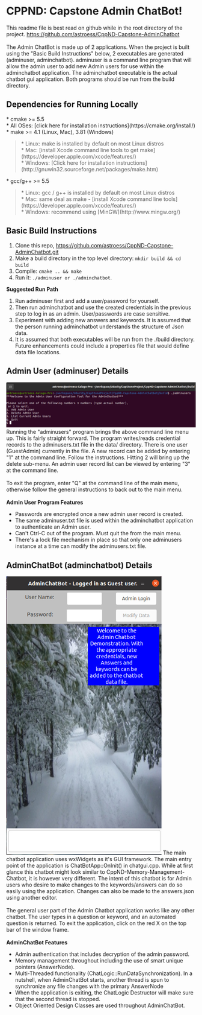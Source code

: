 # CPPND: Capstone Admin ChatBot!
This readme file is best read on github while in the root directory of the project. https://github.com/astroess/CppND-Capstone-AdminChatbot <br><br>
The Admin ChatBot is made up of 2 applications.  When the project is built using the "Basic Build Instructions" below, 2 executables are generated (adminuser, adminchatbot).  adminuser is a command line program that will allow the admin user to add new Admin users for use within the adminchatbot application.  The adminchatbot executable is the actual chatbot gui application.  Both programs should be run from the build directory.  

<h2>Dependencies for Running Locally</h2>
* cmake >= 5.5 <br>
* All OSes: [click here for installation instructions](https://cmake.org/install/) <br>
* make >= 4.1 (Linux, Mac), 3.81 (Windows) <br>
  <blockquote>* Linux: make is installed by default on most Linux distros<br>
  * Mac: [install Xcode command line tools to get make](https://developer.apple.com/xcode/features/)<br>
  * Windows: [Click here for installation instructions](http://gnuwin32.sourceforge.net/packages/make.htm) </blockquote>
* gcc/g++ >= 5.5 <br>
  <blockquote>* Linux: gcc / g++ is installed by default on most Linux distros<br>
  * Mac: same deal as make - [install Xcode command line tools](https://developer.apple.com/xcode/features/)<br>
  * Windows: recommend using [MinGW](http://www.mingw.org/) </blockquote>

<h2>Basic Build Instructions</h2>

1. Clone this repo, https://github.com/astroess/CppND-Capstone-AdminChatbot.git
2. Make a build directory in the top level directory: `mkdir build && cd build`
3. Compile: `cmake .. && make`
4. Run it: `./adminuser or ./adminchatbot`.

<b>Suggested Run Path</b>
1. Run adminuser first and add a user/password for yourself.
2. Then run adminchatbot and use the created credentials in the previous step to log in as an admin.  User/passwords are case sensitive.
3. Experiment with adding new answers and keywords.  It is assumed that the person running adminchatbot understands the structure of Json data.
4. It is assumed that both executables will be run from the ./build directory.  Future enhancements could include a properties file that would define data file locations.

<h2>Admin User (adminuser) Details</h2>
<img src="images/AdminUser.jpg" title="admin user"/>
Running the "adminusers" program brings the above command line menu up. This is fairly straight forward.  The program writes/reads credential records to the adminusers.txt file in the data/ directory. There is one user (GuestAdmin) currently in the file.  A new record can be added by entering "1" at the command line.  Follow the instructions.  Hitting 2 will bring up the delete sub-menu.  An admin user record list can be viewed by entering "3" at the command line.
<br><br>
To exit the program, enter "Q" at the command line of the main menu, otherwise follow the general instructions to back out to the main menu.
<br><br>
<b>Admin User Program Features</b>
<ul>
  <li>Passwords are encrypted once a new admin user record is created.</li>
  <li>The same adminuser.txt file is used within the adminchatbot application to authenticate an Admin user.</li>
  <li>Can't Ctrl-C out of the program.  Must quit the from the main menu. </li> 
  <li>There's a lock file mechanism in place so that only one adminusers instance at a time can modify the adminusers.txt file.</li>
</ul>
<h2>AdminChatBot (adminchatbot) Details</h2>
<img src="images/AdminChatBot.jpg" title="admin chatbot"/>
The main chatbot application uses wxWidgets as it's GUI framework.  The main entry point of the application is ChatBotApp::OnInit() in chatgui.cpp.  While at first glance this chatbot might look similar to CppND-Memory-Management-Chatbot, it is however very different.  The intent of this chatbot is for Admin users who desire to make changes to the keywords/answers can do so easily using the application.  Changes can also be made to the answers.json using another editor.
<br><br>
The general user part of the Admin Chatbot application works like any other chatbot.  The user types in a question or keyword, and an automated question is returned.  To exit the application, click on the red X on the top bar of the window frame.
<br><br>
<b>AdminChatBot Features</b>
<ul>
  <li>Admin authentication that includes decryption of the admin password.</li>
  <li>Memory management throughout including the use of smart unique pointers (AnswerNode).</li>
  <li>Multi-Threaded functionality (ChatLogic::RunDataSynchronization).  In a nutshell, when AdminChatBot starts, another thread is spun to synchronize any file changes with the primary AnswerNode</li> 
  <li>When the application is exiting, the ChatLogic Destructor will make sure that the second thread is stopped.</li>
  <li>Object Oriented Design Classes are used throughout AdminChatBot.</li>
</ul>


